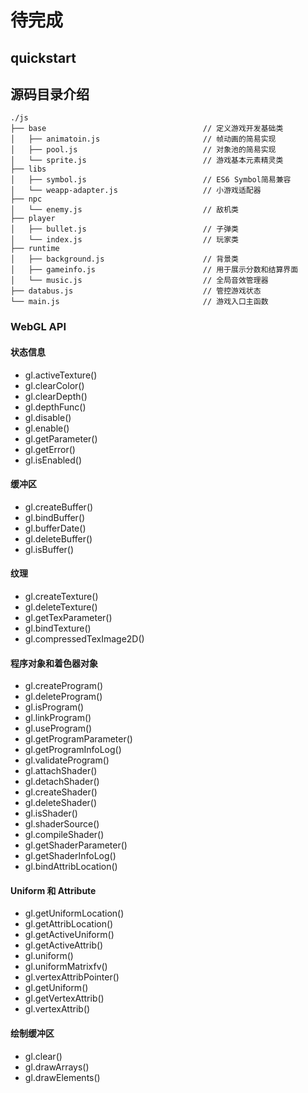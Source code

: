 # 待完成

## quickstart

## 源码目录介绍
```
./js
├── base                                   // 定义游戏开发基础类
│   ├── animatoin.js                       // 帧动画的简易实现
│   ├── pool.js                            // 对象池的简易实现
│   └── sprite.js                          // 游戏基本元素精灵类
├── libs
│   ├── symbol.js                          // ES6 Symbol简易兼容
│   └── weapp-adapter.js                   // 小游戏适配器
├── npc
│   └── enemy.js                           // 敌机类
├── player
│   ├── bullet.js                          // 子弹类
│   └── index.js                           // 玩家类
├── runtime
│   ├── background.js                      // 背景类
│   ├── gameinfo.js                        // 用于展示分数和结算界面
│   └── music.js                           // 全局音效管理器
├── databus.js                             // 管控游戏状态
└── main.js                                // 游戏入口主函数

```


### WebGL API
#### 状态信息
* gl.activeTexture()
* gl.clearColor()
* gl.clearDepth()
* gl.depthFunc()
* gl.disable()
* gl.enable()
* gl.getParameter()
* gl.getError()
* gl.isEnabled()
#### 缓冲区
* gl.createBuffer()
* gl.bindBuffer()
* gl.bufferDate()
* gl.deleteBuffer()
* gl.isBuffer()
#### 纹理
* gl.createTexture()
* gl.deleteTexture()
* gl.getTexParameter()
* gl.bindTexture()
* gl.compressedTexImage2D()
#### 程序对象和着色器对象
* gl.createProgram()
* gl.deleteProgram()
* gl.isProgram()
* gl.linkProgram()
* gl.useProgram()
* gl.getProgramParameter()
* gl.getProgramInfoLog()
* gl.validateProgram()
* gl.attachShader()
* gl.detachShader()
* gl.createShader()
* gl.deleteShader()
* gl.isShader()
* gl.shaderSource()
* gl.compileShader()
* gl.getShaderParameter()
* gl.getShaderInfoLog()
* gl.bindAttribLocation()
#### Uniform 和 Attribute
* gl.getUniformLocation()
* gl.getAttribLocation()
* gl.getActiveUniform()
* gl.getActiveAttrib()
* gl.uniform()
* gl.uniformMatrixfv()
* gl.vertexAttribPointer()
* gl.getUniform()
* gl.getVertexAttrib()
* gl.vertexAttrib()
#### 绘制缓冲区
* gl.clear()
* gl.drawArrays()
* gl.drawElements()

